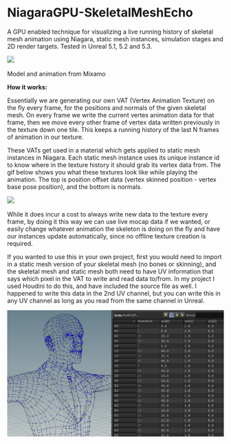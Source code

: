 # NiagaraGPU-SkeletalMeshEcho
A GPU enabled technique for visualizing a live running history of skeletal mesh animation using Niagara, static mesh instances, simulation stages and 2D render targets. Tested in Unreal 5.1, 5.2 and 5.3.

![](https://github.com/dbsierra/NiagaraGPU-SkeletalMeshEcho/blob/main/Media/gif1.gif)

Model and animation from Mixamo

**How it works:**

Essentially we are generating our own VAT (Vertex Animation Texture) on the fly every frame, for the positions and normals of the given skeletal mesh. On every frame we write the current vertex animation data for that frame, then we move every other frame of vertex data written previously in the texture down one tile. This keeps a running history of the last N frames of animation in our texture.

These VATs get used in a material which gets applied to static mesh instances in Niagara. Each static mesh instance uses its unique instance id to know where in the texture history it should grab its vertex data from. The gif below shows you what these textures look like while playing the animation. The top is position offset data (vertex skinned position - vertex base pose position), and the bottom is normals.

![](https://github.com/dbsierra/NiagaraGPU-SkeletalMeshEcho/blob/main/Media/VAT.gif)

While it does incur a cost to always write new data to the texture every frame, by doing it this way we can use live mocap data if we wanted, or easily change whatever animation the skeleton is doing on the fly and have our instances update automatically, since no offline texture creation is required.

If you wanted to use this in your own project, first you would need to import in a static mesh version of your skeletal mesh (no bones or skinning), and the skeletal mesh and static mesh both need to have UV information that says which pixel in the VAT to write and read data to/from. In my project I used Houdini to do this, and have included the source file as well. I happened to write this data in the 2nd UV channel, but you can write this in any UV channel as long as you read from the same channel in Unreal.

![](https://github.com/dbsierra/NiagaraGPU-SkeletalMeshEcho/blob/main/Media/Houdini.jpg)

